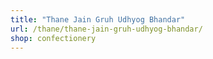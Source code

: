 ```yaml
---
title: "Thane Jain Gruh Udhyog Bhandar"
url: /thane/thane-jain-gruh-udhyog-bhandar/
shop: confectionery
---
```

